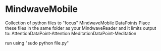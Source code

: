 # MindwaveMobile
Collection of python files to "focus" MindwaveMobile DataPoints
Place these files in the same folder as your MindwaveReader and it limits output to: 
AttentionDataPoint-Attention
MeditationDataPoint-Meditation

run using "sudo python file.py"
